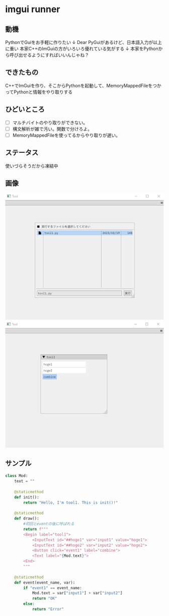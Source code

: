 # imgui runner
## 動機
PythonでGuiをお手軽に作りたい
↓
Dear PyGuiがあるけど、日本語入力が以上に重い
本家C++のImGuiの方がいろいろ優れている気がする
↓
本家をPythonから呼び出せるようにすればいいんじゃね？

## できたもの
C++でImGuiを作り、そこからPythonを起動して、MemoryMappedFileをつかってPythonと情報をやり取りする

## ひどいところ
- [ ] マルチバイトのやり取りができない。
- [ ] 構文解析が雑で汚い。関数で分けろよ。
- [ ] MemoryMappedFileを使ってるからやり取りが遅い。

## ステータス
使いづらそうだから凍結中

## 画像
![001](./png/001.png)
![002](./png/002.png)

## サンプル
```python
class Mod:
    text = ""

    @staticmethod
    def init():
        return "Hello, I'm tool1. This is init()!"

    @staticmethod
    def draw():
        #初回とeventの後に呼ばれる
        return f"""
        <Begin label="tool1">
            <InputText id="##hoge1" var="input1" value="hoge1">
            <InputText id="##hoge2" var="input2" value="hoge2">
            <Button click="event1" label="combine">
            <Text label="{Mod.text}">
        <End>
        """

    @staticmethod
    def event(event_name, var):
        if "event1" == event_name:
            Mod.text = var["input1"] + var["input2"]
            return "OK"
        else:
            return "Error"
```